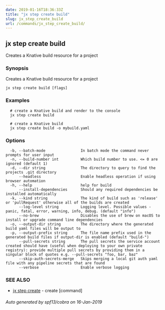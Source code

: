 ```yaml
---
date: 2019-01-16T18:36:33Z
title: "jx step create build"
slug: jx_step_create_build
url: /commands/jx_step_create_build/
---
```

## jx step create build

Creates a Knative build resource for a project

### Synopsis

Creates a Knative build resource for a project

```
jx step create build [flags]
```

### Examples

```
  # create a Knative build and render to the console
  jx step create build
  
  # create a Knative build
  jx step create build -o mybuild.yaml
```

### Options

```
  -b, --batch-mode                In batch mode the command never prompts for user input
  -n, --build-number int          Which build number to use. <= 0 are ignored (default 1)
  -d, --dir string                The directory to query to find the projects .git directory
      --headless                  Enable headless operation if using browser automation
  -h, --help                      help for build
      --install-dependencies      Should any required dependencies be installed automatically
  -k, --kind string               The kind of build such as 'release' or 'pullRequest' otherwise all of the builds are created
      --log-level string          Logging level. Possible values - panic, fatal, error, warning, info, debug. (default "info")
      --no-brew                   Disables the use of brew on macOS to install or upgrade command line dependencies
  -o, --output-dir string         The directory where the generated build yaml files will be output to
  -p, --output-prefix string      The file name prefix used in the generated build files if output-dir is enabled (default "build-")
      --pull-secrets string       The pull secrets the service account created should have (useful when deploying to your own private registry): provide multiple pull secrets by providing them in a singular block of quotes e.g. --pull-secrets "foo, bar, baz"
      --skip-auth-secrets-merge   Skips merging a local git auth yaml file with any pipeline secrets that are found
      --verbose                   Enable verbose logging
```

### SEE ALSO

* [jx step create](/commands/jx_step_create/)	 - create [command]

###### Auto generated by spf13/cobra on 16-Jan-2019
